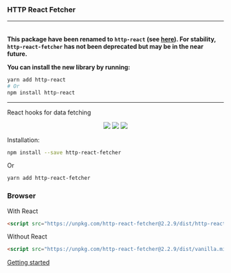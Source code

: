 ### HTTP React Fetcher
----

######

**This package have been renamed to `http-react` (see  [here](https://npmjs.org/package/http-react)). For stability, `http-react-fetcher` has not been deprecated but may be in the near future.**

**You can install the new library by running:**

```bash
yarn add http-react
# Or
npm install http-react
```

---
React hooks for data fetching

<p align="center">
<a href="https://www.npmjs.com/package/http-react-fetcher" target="_blank"><img src="https://badge.fury.io/js/http-react-fetcher.svg"></a>
<img src="https://img.shields.io/badge/License-MIT-yellow.svg" />
<img src="https://github.com/atomic-state/http-react-fetcher/actions/workflows/test.yml/badge.svg?event=push" />
</p>

Installation:

```bash
npm install --save http-react-fetcher
```

Or

```bash
yarn add http-react-fetcher
```

### Browser

With React

```html
<script src="https://unpkg.com/http-react-fetcher@2.2.9/dist/http-react-fetcher.min.js"></script>
```


Without React

```html
<script src="https://unpkg.com/http-react-fetcher@2.2.9/dist/vanilla.min.js"></script>
```

[Getting started](https://http-react-fetcher.netlify.app)


